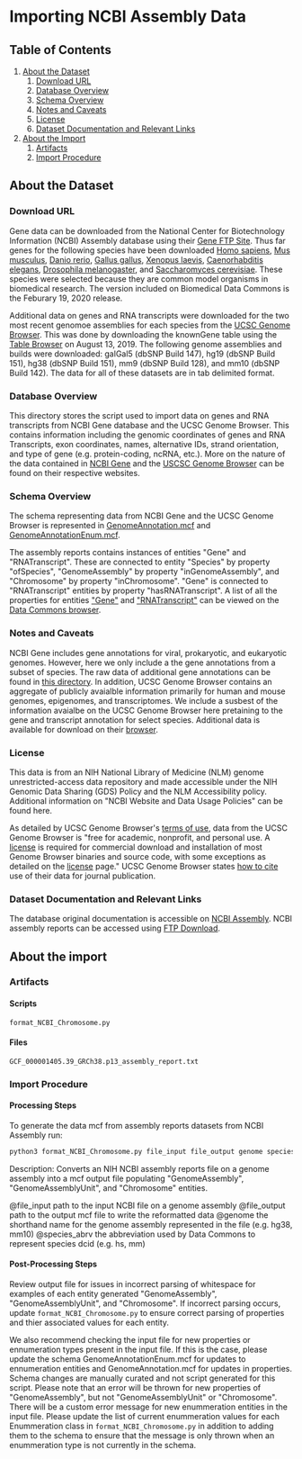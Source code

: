 # Importing NCBI Assembly Data

## Table of Contents

1. [About the Dataset](#about-the-dataset)
    1. [Download URL](#download-url)
    2. [Database Overview](#database-overview)
    3. [Schema Overview](#schema-overview)
    4. [Notes and Caveats](#notes-and-caveats)
    5. [License](#license)
    6. [Dataset Documentation and Relevant Links](#dataset-documentation-and-relevant-links)
2. [About the Import](#about-the-import)
    1. [Artifacts](#artifacts)
    2. [Import Procedure](#import-procedure)


## About the Dataset

### Download URL

Gene data can be downloaded from the National Center for Biotechnology Information (NCBI) Assembly database using their [Gene FTP Site](https://ftp.ncbi.nih.gov/gene/DATA/GENE_INFO/). Thus far genes for the following species have been downloaded [Homo sapiens](https://ftp.ncbi.nih.gov/gene/DATA/GENE_INFO/Mammalia/Homo_sapiens.gene_info.gz), [Mus musculus](https://ftp.ncbi.nih.gov/gene/DATA/GENE_INFO/Mammalia/Mus_musculus.gene_info.gz), [Danio rerio](https://ftp.ncbi.nih.gov/gene/DATA/GENE_INFO/Non-mammalian_vertebrates/Danio_rerio.gene_info.gz), [Gallus gallus](https://ftp.ncbi.nih.gov/gene/DATA/GENE_INFO/Non-mammalian_vertebrates/Gallus_gallus.gene_info.gz), [Xenopus laevis](https://ftp.ncbi.nih.gov/gene/DATA/GENE_INFO/Non-mammalian_vertebrates/Xenopus_laevis.gene_info.gz), [Caenorhabditis elegans](https://ftp.ncbi.nih.gov/gene/DATA/GENE_INFO/Invertebrates/Caenorhabditis_elegans.gene_info.gz), [Drosophila melanogaster](https://ftp.ncbi.nih.gov/gene/DATA/GENE_INFO/Invertebrates/Drosophila_melanogaster.gene_info.gz), and [Saccharomyces cerevisiae](https://ftp.ncbi.nih.gov/gene/DATA/GENE_INFO/Fungi/Saccharomyces_cerevisiae.gene_info.gz). These species were selected because they are common model organisms in biomedical research. The version included on Biomedical Data Commons is the Feburary 19, 2020 release.

Additional data on genes and RNA transcripts were downloaded for the two most recent genomoe assemblies for each species from the [UCSC Genome Browser](https://genome.ucsc.edu/). This was done by downloading the knownGene table using the [Table Browser](https://genome.ucsc.edu/cgi-bin/hgTables) on August 13, 2019. The following genome assemblies and builds were downloaded: galGal5 (dbSNP Build 147), hg19 (dbSNP Build 151), hg38 (dbSNP Build 151), mm9 (dbSNP Build 128), and mm10 (dbSNP Build 142). The data for all of these datasets are in tab delimited format.

### Database Overview

This directory stores the script used to import data on genes and RNA transcripts from NCBI Gene database and the UCSC Genome Browser. This contains information including the genomic coordinates of genes and RNA Transcripts, exon coordinates, names, alternative IDs, strand orientation, and type of gene (e.g. protein-coding, ncRNA, etc.). More on the nature of the data contained in [NCBI Gene](https://www.ncbi.nlm.nih.gov/books/NBK3841/#EntrezGene.Quick_Start) and the [USCSC Genome Browser](https://genome.ucsc.edu/goldenPath/newsarch.html) can be found on their respective websites.

### Schema Overview

The schema representing data from NCBI Gene and the UCSC Genome Browser is represented in [GenomeAnnotation.mcf](https://github.com/datacommonsorg/schema/blob/main/biomedical_schema/genome_annotation.mcf) and [GenomeAnnotationEnum.mcf](https://github.com/datacommonsorg/schema/tree/main/biomedical_schema/genome_annotation_enum.mcf).

The assembly reports contains instances of entities "Gene" and "RNATranscript". These are connected to entity "Species" by property "ofSpecies", "GenomeAssembly" by property "inGenomeAssembly", and "Chromosome" by property "inChromosome". "Gene" is connected to "RNATranscript" entities by property "hasRNATranscript". A list of all the properties for entities ["Gene"](https://datacommons.org/browser/Gene) and ["RNATranscript"](https://datacommons.org/browser/RNATranscript) can be viewed on the [Data Commons browser](https://datacommons.org/browser).

### Notes and Caveats

NCBI Gene includes gene annotations for viral, prokaryotic, and eukaryotic genomes. However, here we only include a the gene annotations from a subset of species. The raw data of additional gene annotations can be found in [this directory](https://ftp.ncbi.nih.gov/gene/DATA/GENE_INFO/). In addition, UCSC Genome Browser contains an aggregate of publicly avaialble information primarily for human and mouse genomes, epigenomes, and transcriptomes. We include a susbest of the information avaialbe on the UCSC Genome Browser here pretaining to the gene and transcript annotation for select species. Additional data is available for download on their [browser](https://genome.ucsc.edu/goldenPath/help/ftp.html).

### License
This data is from an NIH National Library of Medicine (NLM) genome unrestricted-access data repository and made accessible under the NIH Genomic Data Sharing (GDS) Policy and the NLM Accessibility policy. Additional information on "NCBI Website and Data Usage Policies" can be found here.

As detailed by UCSC Genome Browser's [terms of use](https://genome.ucsc.edu/conditions.html), data from the UCSC Genome Browser is "free for academic, nonprofit, and personal use. A [license](https://genome.ucsc.edu/license/) is required for commercial download and installation of most Genome Browser binaries and source code, with some exceptions as detailed on the [license](https://genome.ucsc.edu/license/) page." UCSC Genome Browser states [how to cite](https://genome.ucsc.edu/cite.html) use of their data for journal publication.

### Dataset Documentation and Relevant Links

The database original documentation is accessible on [NCBI Assembly](https://www.ncbi.nlm.nih.gov/assembly/help/). NCBI assembly reports can be accessed using [FTP Download](https://ftp.ncbi.nlm.nih.gov/genomes/all/).

## About the import

### Artifacts

#### Scripts

`format_NCBI_Chromosome.py`

#### Files

`GCF_000001405.39_GRCh38.p13_assembly_report.txt`

### Import Procedure

#### Processing Steps 

To generate the data mcf from assembly reports datasets from NCBI Assembly run:

```bash
python3 format_NCBI_Chromosome.py file_input file_output genome species_abrv
```
Description: Converts an NIH NCBI assembly reports file on a genome assembly into a mcf output file populating "GenomeAssembly", "GenomeAssemblyUnit", and "Chromosome" entities.

@file_input		path to the input NCBI file on a genome assembly
@file_output	path to the output mcf file to write the reformatted data
@genome 		the shorthand name for the genome assembly represented in the file (e.g. hg38, mm10)
@species_abrv	the abbreviation used by Data Commons to represent species dcid (e.g. hs, mm)

#### Post-Processing Steps

Review output file for issues in incorrect parsing of whitespace for examples of each entity generated "GenomeAssembly", "GenomeAssemblyUnit", and "Chromosome". If incorrect parsing occurs, update `format_NCBI_Chromosome.py` to ensure correct parsing of properties and thier associated values for each entity.

We also recommend checking the input file for new properties or ennumeration types present in the input file. If this is the case, please update the schema GenomeAnnotationEnum.mcf for updates to ennumeration entities and GenomeAnnotation.mcf for updates in properties. Schema changes are manually curated and not script generated for this script. Please note that an error will be thrown for new properties of "GenomeAssembly", but not "GenomeAssemblyUnit" or "Chromosome". There will be a custom error message for new enummeration entities in the input file. Please update the list of current enummeration values for each Enummeration class in `format_NCBI_Chromosome.py` in addition to adding them to the schema to ensure that the message is only thrown when an enummeration type is not currently in the schema.
